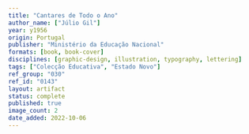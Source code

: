 ```yaml
---
title: "Cantares de Todo o Ano"
author_name: ["Júlio Gil"]
year: y1956
origin: Portugal
publisher: "Ministério da Educação Nacional"
formats: [book, book-cover]
disciplines: [graphic-design, illustration, typography, lettering]
tags: ["Colecção Educativa", "Estado Novo"]
ref_group: "030"
ref_id: "0143"
layout: artifact
status: complete
published: true
image_count: 2
date_added: 2022-10-06
---
```


